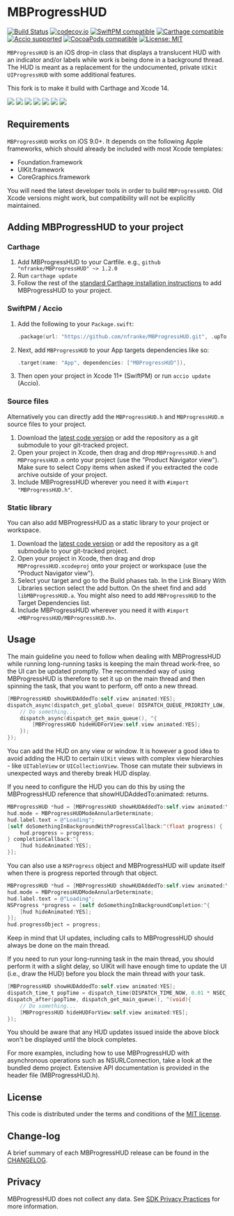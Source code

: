 # MBProgressHUD

[![Build Status](https://travis-ci.org/matej/MBProgressHUD.svg?branch=master)](https://travis-ci.org/matej/MBProgressHUD) [![codecov.io](https://codecov.io/github/matej/MBProgressHUD/coverage.svg?branch=master)](https://codecov.io/github/matej/MBProgressHUD?branch=master)
 [![SwiftPM compatible](https://img.shields.io/badge/SwiftPM-compatible-brightgreen.svg)](https://github.com/apple/swift-package-manager) [![Carthage compatible](https://img.shields.io/badge/Carthage-compatible-4BC51D.svg?style=flat)](https://github.com/Carthage/Carthage#adding-frameworks-to-an-application) [![Accio supported](https://img.shields.io/badge/Accio-supported-0A7CF5.svg?style=flat)](https://github.com/JamitLabs/Accio) [![CocoaPods compatible](https://img.shields.io/cocoapods/v/MBProgressHUD.svg?style=flat)](https://cocoapods.org/pods/MBProgressHUD) [![License: MIT](https://img.shields.io/cocoapods/l/MBProgressHUD.svg?style=flat)](http://opensource.org/licenses/MIT)

`MBProgressHUD` is an iOS drop-in class that displays a translucent HUD with an indicator and/or labels while work is being done in a background thread. The HUD is meant as a replacement for the undocumented, private `UIKit` `UIProgressHUD` with some additional features.

This fork is to make it build with Carthage and Xcode 14.

[![](https://raw.githubusercontent.com/wiki/matej/MBProgressHUD/Screenshots/1-small.png)](https://raw.githubusercontent.com/wiki/matej/MBProgressHUD/Screenshots/1.png)
[![](https://raw.githubusercontent.com/wiki/matej/MBProgressHUD/Screenshots/2-small.png)](https://raw.githubusercontent.com/wiki/matej/MBProgressHUD/Screenshots/2.png)
[![](https://raw.githubusercontent.com/wiki/matej/MBProgressHUD/Screenshots/3-small.png)](https://raw.githubusercontent.com/wiki/matej/MBProgressHUD/Screenshots/3.png)
[![](https://raw.githubusercontent.com/wiki/matej/MBProgressHUD/Screenshots/4-small.png)](https://raw.githubusercontent.com/wiki/matej/MBProgressHUD/Screenshots/4.png)
[![](https://raw.githubusercontent.com/wiki/matej/MBProgressHUD/Screenshots/5-small.png)](https://raw.githubusercontent.com/wiki/matej/MBProgressHUD/Screenshots/5.png)
[![](https://raw.githubusercontent.com/wiki/matej/MBProgressHUD/Screenshots/6-small.png)](https://raw.githubusercontent.com/wiki/matej/MBProgressHUD/Screenshots/6.png)
[![](https://raw.githubusercontent.com/wiki/matej/MBProgressHUD/Screenshots/7-small.png)](https://raw.githubusercontent.com/wiki/matej/MBProgressHUD/Screenshots/7.png)

## Requirements

`MBProgressHUD` works on iOS 9.0+. It depends on the following Apple frameworks, which should already be included with most Xcode templates:

* Foundation.framework
* UIKit.framework
* CoreGraphics.framework

You will need the latest developer tools in order to build `MBProgressHUD`. Old Xcode versions might work, but compatibility will not be explicitly maintained.

## Adding MBProgressHUD to your project

### Carthage

1. Add MBProgressHUD to your Cartfile. e.g., `github "nfranke/MBProgressHUD" ~> 1.2.0`
2. Run `carthage update`
3. Follow the rest of the [standard Carthage installation instructions](https://github.com/Carthage/Carthage#adding-frameworks-to-an-application) to add MBProgressHUD to your project.

### SwiftPM / Accio

1. Add the following to your `Package.swift`:
	```swift
	.package(url: "https://github.com/nfranke/MBProgressHUD.git", .upToNextMajor(from: "1.2.0")),
	```
2. Next, add `MBProgressHUD` to your App targets dependencies like so:
	```swift
	.target(name: "App", dependencies: ["MBProgressHUD"]),
	```
3. Then open your project in Xcode 11+ (SwiftPM) or run `accio update` (Accio).

### Source files

Alternatively you can directly add the `MBProgressHUD.h` and `MBProgressHUD.m` source files to your project.

1. Download the [latest code version](https://github.com/matej/MBProgressHUD/archive/master.zip) or add the repository as a git submodule to your git-tracked project.
2. Open your project in Xcode, then drag and drop `MBProgressHUD.h` and `MBProgressHUD.m` onto your project (use the "Product Navigator view"). Make sure to select Copy items when asked if you extracted the code archive outside of your project.
3. Include MBProgressHUD wherever you need it with `#import "MBProgressHUD.h"`.

### Static library

You can also add MBProgressHUD as a static library to your project or workspace.

1. Download the [latest code version](https://github.com/matej/MBProgressHUD/downloads) or add the repository as a git submodule to your git-tracked project.
2. Open your project in Xcode, then drag and drop `MBProgressHUD.xcodeproj` onto your project or workspace (use the "Product Navigator view").
3. Select your target and go to the Build phases tab. In the Link Binary With Libraries section select the add button. On the sheet find and add `libMBProgressHUD.a`. You might also need to add `MBProgressHUD` to the Target Dependencies list.
4. Include MBProgressHUD wherever you need it with `#import <MBProgressHUD/MBProgressHUD.h>`.

## Usage

The main guideline you need to follow when dealing with MBProgressHUD while running long-running tasks is keeping the main thread work-free, so the UI can be updated promptly. The recommended way of using MBProgressHUD is therefore to set it up on the main thread and then spinning the task, that you want to perform, off onto a new thread.

```objective-c
[MBProgressHUD showHUDAddedTo:self.view animated:YES];
dispatch_async(dispatch_get_global_queue( DISPATCH_QUEUE_PRIORITY_LOW, 0), ^{
	// Do something...
	dispatch_async(dispatch_get_main_queue(), ^{
		[MBProgressHUD hideHUDForView:self.view animated:YES];
	});
});
```

You can add the HUD on any view or window. It is however a good idea to avoid adding the HUD to certain `UIKit` views with complex view hierarchies - like `UITableView` or `UICollectionView`. Those can mutate their subviews in unexpected ways and thereby break HUD display.

If you need to configure the HUD you can do this by using the MBProgressHUD reference that showHUDAddedTo:animated: returns.

```objective-c
MBProgressHUD *hud = [MBProgressHUD showHUDAddedTo:self.view animated:YES];
hud.mode = MBProgressHUDModeAnnularDeterminate;
hud.label.text = @"Loading";
[self doSomethingInBackgroundWithProgressCallback:^(float progress) {
	hud.progress = progress;
} completionCallback:^{
	[hud hideAnimated:YES];
}];
```

You can also use a `NSProgress` object and MBProgressHUD will update itself when there is progress reported through that object.

```objective-c
MBProgressHUD *hud = [MBProgressHUD showHUDAddedTo:self.view animated:YES];
hud.mode = MBProgressHUDModeAnnularDeterminate;
hud.label.text = @"Loading";
NSProgress *progress = [self doSomethingInBackgroundCompletion:^{
	[hud hideAnimated:YES];
}];
hud.progressObject = progress;
```

Keep in mind that UI updates, including calls to MBProgressHUD should always be done on the main thread.

If you need to run your long-running task in the main thread, you should perform it with a slight delay, so UIKit will have enough time to update the UI (i.e., draw the HUD) before you block the main thread with your task.

```objective-c
[MBProgressHUD showHUDAddedTo:self.view animated:YES];
dispatch_time_t popTime = dispatch_time(DISPATCH_TIME_NOW, 0.01 * NSEC_PER_SEC);
dispatch_after(popTime, dispatch_get_main_queue(), ^(void){
	// Do something...
	[MBProgressHUD hideHUDForView:self.view animated:YES];
});
```

You should be aware that any HUD updates issued inside the above block won't be displayed until the block completes.

For more examples, including how to use MBProgressHUD with asynchronous operations such as NSURLConnection, take a look at the bundled demo project. Extensive API documentation is provided in the header file (MBProgressHUD.h).


## License

This code is distributed under the terms and conditions of the [MIT license](LICENSE).

## Change-log

A brief summary of each MBProgressHUD release can be found in the [CHANGELOG](CHANGELOG.mdown).

## Privacy

MBProgressHUD does not collect any data. See [SDK Privacy Practices](https://bukovinski.com/sdk-privacy/mbprogresshud/) for more information.

